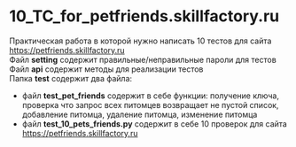 # 10_TC_for_petfriends.skillfactory.ru
Практическая работа в которой нужно написать 10 тестов для сайта https://petfriends.skillfactory.ru  
Файл **setting** содержит правильные/неправильные пароли для тестов  
Файл **api** содержит методы для реализации тестов  
Папка **test** содержит два файла:  
+ файл **test_pet_friends** содержит в себе функции: получение ключа, проверка что запрос всех питомцев возвращает не пустой список, добавление питомца, удаление питомца, изменение питомца  
+ файл **test_10_pets_friends.py** содержит в себе 10 проверок для сайта https://petfriends.skillfactory.ru  
